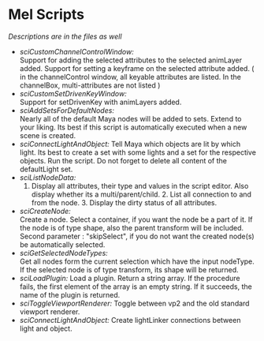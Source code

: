 # Mel Scripts
*Descriptions are in the files as well*

-   *sciCustomChannelControlWindow:*	
	Support for adding the selected attributes to the selected animLayer added.
	Support for setting a keyframe on the selected attribute added. ( in the channelControl window, all keyable attributes are listed. In the channelBox, multi-attributes are not listed )
-   *sciCustomSetDrivenKeyWindow:*	
	Support for setDrivenKey with animLayers added.
-   *sciAddSetsForDefaultNodes:*	
	Nearly all of the default Maya nodes will be added to sets. Extend to your liking. Its best if this script is automatically executed when a new scene is created.
-   *sciConnectLightAndObject:*	
	Tell Maya which objects are lit by which light. Its best to create a set with some lights and  a set for the respective objects. Run the script. Do not forget to delete all content of the defaultLight set.
-   *sciListNodeData:*	
	1. Display all attributes, their type and values in the script editor. Also display whether its a multi/parent/child. 2. List all connection to and from the node. 3. Display the dirty status of all attributes.
-   *sciCreateNode:*	
    	Create a node.
    	Select a container, if you want the node be a part of it. If the node is of type shape, also the parent transform will be included.
    	Second parameter : "skipSelect", if you do not want the created node(s) be automatically selected.
-   *sciGetSelectedNodeTypes:*	
    	Get all nodes form the current selection which have the input nodeType. If the selected node is of type transform, its shape will be returned. 
-   *sciLoadPlugin:*
	Load a plugin. Return a string array. If the procedure fails, the first element of the array is an empty string. If it succeeds, the name of the plugin is returned. 
-   *sciToggleViewportRenderer:*
	Toggle between vp2 and the old standard viewport renderer.
-   *sciConnectLightAndObject:*
	Create lightLinker connections between light and object.
   
